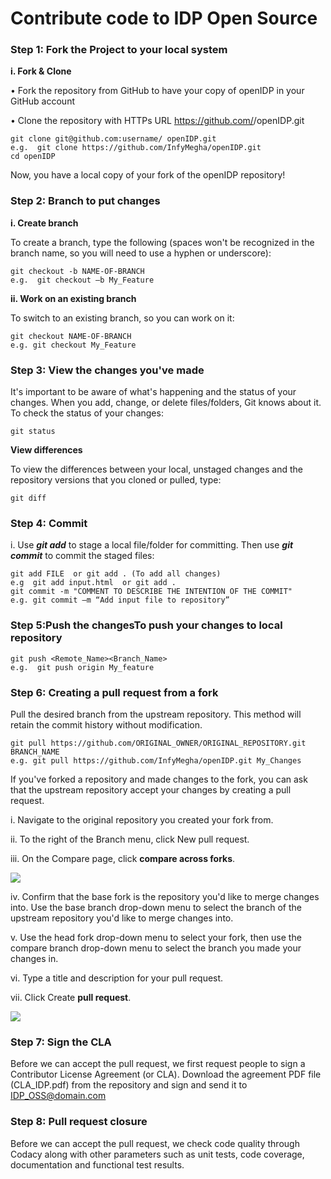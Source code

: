 

# Contribute code to IDP Open Source

### Step 1: Fork the Project to your local system
**i.	 Fork & Clone**

•	Fork the repository from GitHub to have your copy of openIDP in your GitHub account 

•	Clone the repository with HTTPs URL https://github.com/<yourusername>/openIDP.git

````
git clone git@github.com:username/ openIDP.git
e.g.  git clone https://github.com/InfyMegha/openIDP.git
cd openIDP
````

Now, you have a local copy of your fork of the openIDP repository!

### Step 2:  Branch to put changes

**i. Create branch**

   To create a branch, type the following (spaces won't be recognized in the branch name, so you will need to use a hyphen or underscore):
````
git checkout -b NAME-OF-BRANCH
e.g.  git checkout –b My_Feature
````

**ii.   Work on an existing branch**

To switch to an existing branch, so you can work on it:

````
git checkout NAME-OF-BRANCH
e.g. git checkout My_Feature
````

### Step 3:  View the changes you've made 

It's important to be aware of what's happening and the status of your changes. When you add, change, or delete files/folders, Git knows about it. To check the status of your changes:

````
git status
````

**View differences**

To view the differences between your local, unstaged changes and the repository versions that you cloned or pulled, type:
````
git diff
````

### Step 4: Commit

i. Use _**git add**_ to stage a local file/folder for committing. Then use _**git commit**_ to commit the staged files:

````
git add FILE  or git add . (To add all changes)
e.g  git add input.html  or git add .
git commit -m "COMMENT TO DESCRIBE THE INTENTION OF THE COMMIT"
e.g. git commit –m “Add input file to repository”
````
 
### Step 5:Push the changesTo push your changes to local repository

````
git push <Remote_Name><Branch_Name>
e.g.  git push origin My_feature
````

### Step 6: Creating a pull request from a fork

Pull the desired branch from the upstream repository. This method will retain the commit history
without modification.

````
git pull https://github.com/ORIGINAL_OWNER/ORIGINAL_REPOSITORY.git BRANCH_NAME
e.g. git pull https://github.com/InfyMegha/openIDP.git My_Changes
````
If you've forked a repository and made changes to the fork, you can ask that the upstream repository accept your changes by creating a pull request.

i.	Navigate to the original repository you created your fork from.

ii.	To the right of the Branch menu, click New pull request.

iii.	On the Compare page, click **compare across forks**.

![](https://github.com/Infosys/openIDP/blob/master/docs/create_pull_request.png)

iv.	Confirm that the base fork is the repository you'd like to merge changes into. Use the base branch drop-down menu to select the branch of the upstream repository you'd like to merge changes into.

v.	Use the head fork drop-down menu to select your fork, then use the compare branch drop-down menu to select the branch you made your changes in.

vi.	Type a title and description for your pull request.

vii.	Click Create **pull request**.

![](https://github.com/Infosys/openIDP/blob/master/docs/create_pull_request_2.png)
 

### Step 7: Sign the CLA

Before we can accept the pull request, we first request people to sign a Contributor License Agreement (or CLA). Download the agreement PDF file (CLA_IDP.pdf) from the repository and sign and send it to IDP_OSS@domain.com

### Step 8: Pull request closure

Before we can accept the pull request, we check code quality through Codacy along with other parameters such as unit tests, code coverage, documentation and functional test results. 

